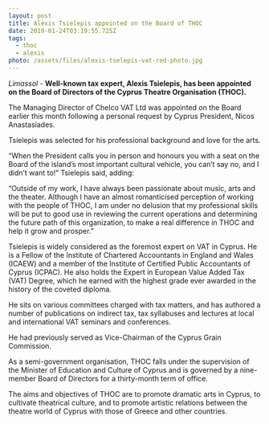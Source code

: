 ```yaml
---
layout: post
title: Alexis Tsielepis appointed on the Board of THOC
date: 2019-01-24T03:19:55.725Z
tags:
  - thoc
  - alexis
photo: /assets/files/alexis-tselepis-vat-red-photo.jpg
---
```

*Limassol* - **Well-known tax expert, Alexis Tsielepis, has been appointed on the Board of Directors of the Cyprus Theatre Organisation (THOC).**

The Managing Director of Chelco VAT Ltd was appointed on the Board earlier this month following a personal request by Cyprus President, Nicos Anastasiades.

Tsielepis was selected for his professional background and love for the arts.

“When the President calls you in person and honours you with a seat on the Board of the island’s most important cultural vehicle, you can’t say no, and I didn’t want to!” Tsielepis said, adding:

“Outside of my work, I have always been passionate about music, arts and the theater. Although I have an almost romanticised perception of working with the people of THOC, I am under no delusion that my professional skills will be put to good use in reviewing the current operations and determining the future path of this organization, to make a real difference in THOC and help it grow and prosper.”

Tsielepis is widely considered as the foremost expert on VAT in Cyprus. He is a Fellow of the Institute of Chartered Accountants in England and Wales (ICAEW) and a member of the Institute of Certified Public Accountants of Cyprus (ICPAC). He also holds the Expert in European Value Added Tax (VAT) Degree, which he earned with the highest grade ever awarded in the history of the coveted diploma.

He sits on various committees charged with tax matters, and has authored a number of publications on indirect tax, tax syllabuses and lectures at local and international VAT seminars and conferences.

He had previously served as Vice-Chairman of the Cyprus Grain Commission.

As a semi-government organisation, THOC falls under the supervision of the Minister of Education and Culture of Cyprus and is governed by a nine-member Board of Directors for a thirty-month term of office.

The aims and objectives of THOC are to promote dramatic arts in Cyprus, to cultivate theatrical culture, and to promote artistic relations between the theatre world of Cyprus with those of Greece and other countries.
